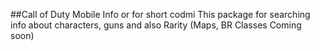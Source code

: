 ##Call of Duty Mobile Info or for short codmi
This package for searching info about characters, guns and also Rarity (Maps, BR Classes Coming soon)

